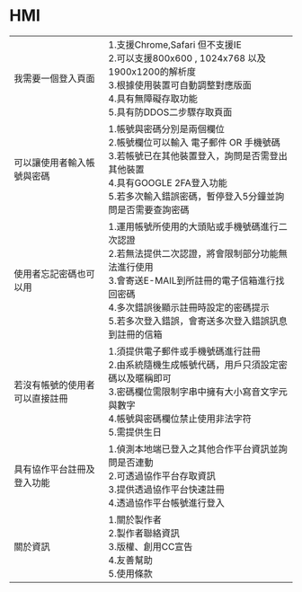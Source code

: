 # HMI

|                            	|                                                                                                                                                                                                                    	|
|----------------------------	|--------------------------------------------------------------------------------------------------------------------------------------------------------------------------------------------------------------------	|
| 我需要一個登入頁面         	| 1.支援Chrome,Safari 但不支援IE        <br>2.可以支援800x600 , 1024x768 以及1900x1200的解析度<br>3.根據使用裝置可自動調整對應版面<br>4.具有無障礙存取功能<br>5.具有防DDOS二步驟存取頁面                             	|
| 可以讓使用者輸入帳號與密碼 	| 1.帳號與密碼分別是兩個欄位<br>2.帳號欄位可以輸入 電子郵件 OR 手機號碼<br>3.若帳號已在其他裝置登入，詢問是否需登出其他裝置<br>4.具有GOOGLE 2FA登入功能<br>5.若多次輸入錯誤密碼，暫停登入5分鐘並詢問是否需要查詢密碼 	|
| 使用者忘記密碼也可以用	| 1.運用帳號所使用的大頭貼或手機號碼進行二次認證 <br>2.若無法提供二次認證，將會限制部分功能無法進行使用 <br>3.會寄送E-MAIL到所註冊的電子信箱進行找回密碼 <br>4.多次錯誤後顯示註冊時設定的密碼提示 <br>5.若多次登入錯誤，會寄送多次登入錯誤訊息到註冊的信箱 	|
| 若沒有帳號的使用者可以直接註冊	| 1.須提供電子郵件或手機號碼進行註冊 <br>2.由系統隨機生成帳號代碼，用戶只須設定密碼以及暱稱即可 <br>3.密碼欄位需限制字串中擁有大小寫音文字元與數字 <br>4.帳號與密碼欄位禁止使用非法字符 <br>5.需提供生日|
| 具有協作平台註冊及登入功能	| 1.偵測本地端已登入之其他合作平台資訊並詢問是否連動 <br>2.可透過協作平台存取資訊 <br>3.提供透過協作平台快速註冊 <br>4.透過協作平台帳號進行登入  	|
| 關於資訊	| 1.關於製作者 <br>2.製作者聯絡資訊 <br>3.版權、創用CC宣告 <br>4.友善幫助 <br>5.使用條款 	|
